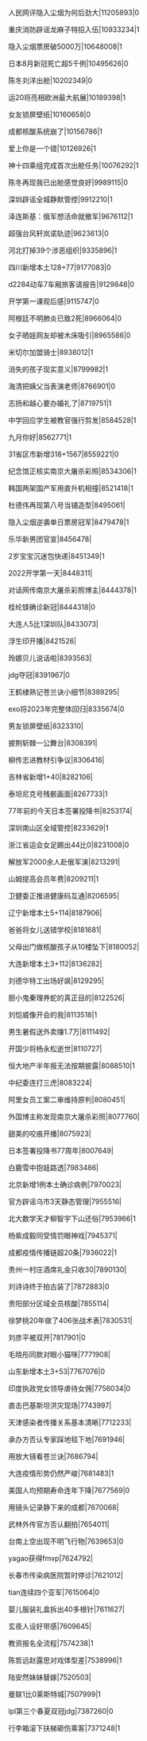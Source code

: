 人民网评隐入尘烟为何后劲大|11205893|0

重庆消防辟谣龙麻子特招入伍|10933234|1

隐入尘烟票房破5000万|10648008|1

日本8月新冠死亡超5千例|10495626|0

陈冬刘洋出舱|10202349|0

运20将亮相欧洲最大航展|10189398|1

女友锁屏壁纸|10160658|0

成都核酸系统崩了|10156786|1

爱上你是一个错|10126926|1

神十四乘组完成首次出舱任务|10076292|1

陈冬再现我已出舱感觉良好|9989115|0

深圳辟谣全城静默管控|9912210|1

泽连斯基：俄军想活命就撤军|9676112|1

超强台风轩岚诺轨迹|9623613|0

河北打掉39个涉恶组织|9335896|1

四川新增本土128+77|9177083|0

d2284动车7车厢旅客请报告|9129848|0

开学第一课观后感|9115747|0

阿根廷不明肺炎已致2死|8966064|0

女子晒娃网友却被木床吸引|8965586|0

米切尔加盟骑士|8938012|1

消失的孩子现实意义|8799982|1

海清把姨父当表演老师|8766901|0

志扬和越心要办婚礼了|8719751|1

中学回应学生被教官强行剪发|8584528|1

九月你好|8562771|1

31省区市新增318+1567|8559221|0

纪念馆正核实南京大屠杀彩照|8534306|1

韩国两架国产军用直升机相撞|8521418|1

杜德伟再现第八号当铺造型|8495061|

隐入尘烟逆袭单日票房冠军|8479478|1

乐华新男团官宣|8456478|

2岁宝宝沉迷包快递|8451349|1

2022开学第一天|8448311|

对话网传南京大屠杀彩照博主|8444378|1

桂纶镁确诊新冠|8444318|0

大连人5比1深圳队|8433073|

浮生印开播|8421526|

玲娜贝儿说话啦|8393563|

jdg夺冠|8391967|0

王鹤棣熟记苍兰诀小细节|8389295|

exo将2023年完整体回归|8335674|0

男友锁屏壁纸|8323310|

披荆斩棘一公舞台|8308391|

柳传志进教材引争议|8306416|

吉林省新增1+40|8282106|

泰坦尼克号残骸画面|8267733|1

77年前的今天日本签署投降书|8253174|

深圳南山区全域管控|8233629|1

浙江省运会女足踢出44比0|8231008|0

解放军2000余人赴俄军演|8213291|

山姆提高会员年费|8209211|1

卫健委正推进健康码互通|8206595|

辽宁新增本土5+114|8187906|

爸爸将女儿送错学校|8181681|

父母出门做核酸孩子从10楼坠下|8180052|

大连新增本土3+112|8136282|

刘德华特工出场好飒|8129295|

胆小鬼秦理养蛇的真正目的|8122526|

刘恺威像开会的我|8113518|1

男生暑假送外卖赚1.7万|8111492|

开国少将杨永松逝世|8110727|

恒大地产半年报无法按期披露|8088510|1

中纪委连打三虎|8083224|

阿里女员工案二审维持原判|8080451|

外国博主称发现南京大屠杀彩照|8077760|

甜美的咬痕开播|8075923|

日本签署投降书77周年|8007649|

白鹿雪中抱娃路透|7983486|

北京新增1例本土确诊病例|7970023|

官方辟谣乌市3天静态管理|7955516|

北大数学天才柳智宇下山还俗|7953966|1

杨紫成毅同受情罚眼神戏|7945371|

成都疫情传播链超20条|7936022|1

贵州一村庄酒席礼金只收30|7890130|

刘诗诗终于拍古装了|7872883|0

贵阳部分区域全员核酸|7855114|

徐梦桃20年做了406张战术表|7830531|

刘彦平被双开|7817901|0

毛晓彤同款对眼小猫咪|7771908|

山东新增本土3+53|7767076|0

印度执政党女领导虐待女佣|7756034|0

直击巴基斯坦洪灾现场|7743997|

天津感染者传播关系基本清晰|7712233|

承办方否认专家踩地毯下地|7691946|

用放大镜看苍兰诀|7686794|

大连疫情形势仍然严峻|7681483|1

美国人均预期寿命连年下降|7677569|0

用镜头记录静下来的成都|7670068|

武林外传官方否认翻拍|7654011|

台南上空出现不明飞行物|7639653|0

yagao获得fmvp|7624792|

长春市传染病医院暂时停诊|7621012|

tian连续四个亚军|7615064|0

婴儿服装礼盒拆出40多根针|7611627|

玄夜人设好带感|7609645|

教资报名全流程|7574238|1

陈哲远赵露思对戏体型差|7538996|1

陆安然妹妹替嫁|7520503|

曼联1比0莱斯特城|7507999|1

lpl第三个春夏双冠jdg|7387260|0

行李箱滚下扶梯砸伤乘客|7371248|1

